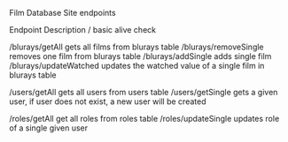 Film Database Site endpoints

Endpoint                    Description
/			                basic alive check

/blurays/getAll		        gets all films from blurays table
/blurays/removeSingle       removes one film from blurays table
/blurays/addSingle          adds single film
/blurays/updateWatched      updates the watched value of a single film in blurays table

/users/getAll	            gets all users from users table
/users/getSingle            gets a given user, if user does not exist, a new user will be created

/roles/getAll               get all roles from roles table
/roles/updateSingle         updates role of a single given user